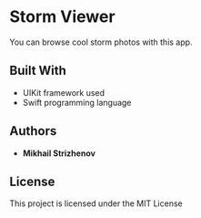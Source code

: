 # Storm Viewer

You can browse cool storm photos with this app.

## Built With

* UIKit framework used
* Swift programming language

## Authors

* **Mikhail Strizhenov**

## License

This project is licensed under the MIT License
